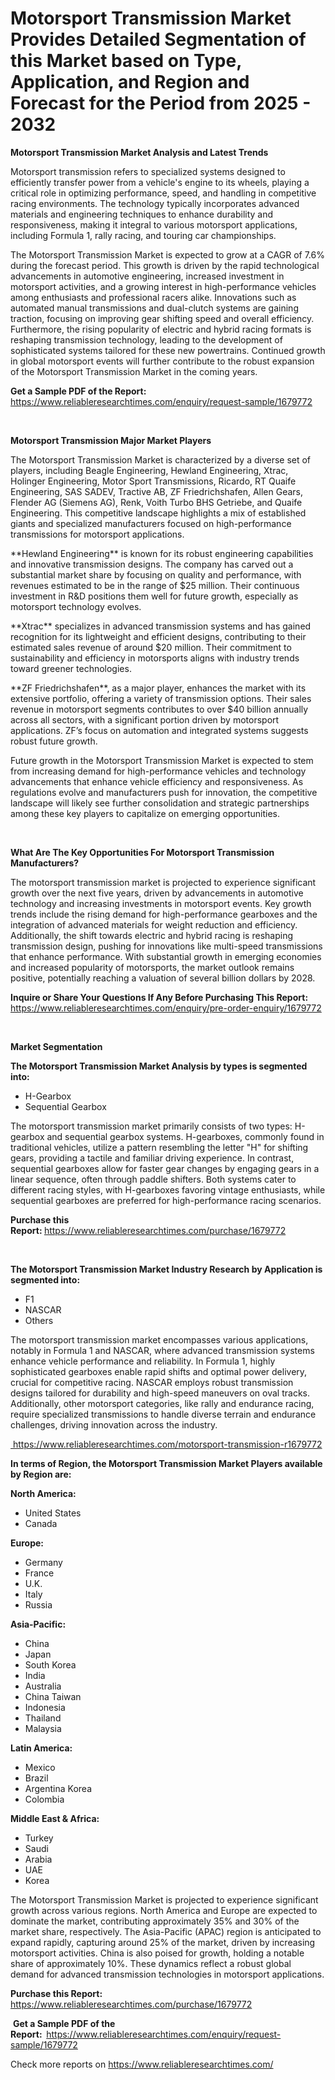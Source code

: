 <p><h1>Motorsport Transmission Market Provides Detailed Segmentation of this Market based on Type, Application, and Region and Forecast for the Period from 2025 - 2032</h1></p><p><strong>Motorsport Transmission Market Analysis and Latest Trends</strong></p>
<p><p>Motorsport transmission refers to specialized systems designed to efficiently transfer power from a vehicle's engine to its wheels, playing a critical role in optimizing performance, speed, and handling in competitive racing environments. The technology typically incorporates advanced materials and engineering techniques to enhance durability and responsiveness, making it integral to various motorsport applications, including Formula 1, rally racing, and touring car championships.</p><p>The Motorsport Transmission Market is expected to grow at a CAGR of 7.6% during the forecast period. This growth is driven by the rapid technological advancements in automotive engineering, increased investment in motorsport activities, and a growing interest in high-performance vehicles among enthusiasts and professional racers alike. Innovations such as automated manual transmissions and dual-clutch systems are gaining traction, focusing on improving gear shifting speed and overall efficiency. Furthermore, the rising popularity of electric and hybrid racing formats is reshaping transmission technology, leading to the development of sophisticated systems tailored for these new powertrains. Continued growth in global motorsport events will further contribute to the robust expansion of the Motorsport Transmission Market in the coming years.</p></p>
<p><strong>Get a Sample PDF of the Report:&nbsp;</strong> <a href="https://www.reliableresearchtimes.com/enquiry/request-sample/1679772?utm_campaign=2934&utm_medium=2&utm_source=Github&utm_content=ia&utm_term=30032025&utm_id=motorsport-transmission">https://www.reliableresearchtimes.com/enquiry/request-sample/1679772</a></p>
<p>&nbsp;</p>
<p><strong>Motorsport Transmission Major Market Players</strong></p>
<p><p>The Motorsport Transmission Market is characterized by a diverse set of players, including Beagle Engineering, Hewland Engineering, Xtrac, Holinger Engineering, Motor Sport Transmissions, Ricardo, RT Quaife Engineering, SAS SADEV, Tractive AB, ZF Friedrichshafen, Allen Gears, Flender AG (Siemens AG), Renk, Voith Turbo BHS Getriebe, and Quaife Engineering. This competitive landscape highlights a mix of established giants and specialized manufacturers focused on high-performance transmissions for motorsport applications.</p><p>**Hewland Engineering** is known for its robust engineering capabilities and innovative transmission designs. The company has carved out a substantial market share by focusing on quality and performance, with revenues estimated to be in the range of $25 million. Their continuous investment in R&D positions them well for future growth, especially as motorsport technology evolves.</p><p>**Xtrac** specializes in advanced transmission systems and has gained recognition for its lightweight and efficient designs, contributing to their estimated sales revenue of around $20 million. Their commitment to sustainability and efficiency in motorsports aligns with industry trends toward greener technologies.</p><p>**ZF Friedrichshafen**, as a major player, enhances the market with its extensive portfolio, offering a variety of transmission options. Their sales revenue in motorsport segments contributes to over $40 billion annually across all sectors, with a significant portion driven by motorsport applications. ZF’s focus on automation and integrated systems suggests robust future growth.</p><p>Future growth in the Motorsport Transmission Market is expected to stem from increasing demand for high-performance vehicles and technology advancements that enhance vehicle efficiency and responsiveness. As regulations evolve and manufacturers push for innovation, the competitive landscape will likely see further consolidation and strategic partnerships among these key players to capitalize on emerging opportunities.</p></p>
<p>&nbsp;</p>
<p><strong>What Are The Key Opportunities For Motorsport Transmission Manufacturers?</strong></p>
<p><p>The motorsport transmission market is projected to experience significant growth over the next five years, driven by advancements in automotive technology and increasing investments in motorsport events. Key growth trends include the rising demand for high-performance gearboxes and the integration of advanced materials for weight reduction and efficiency. Additionally, the shift towards electric and hybrid racing is reshaping transmission design, pushing for innovations like multi-speed transmissions that enhance performance. With substantial growth in emerging economies and increased popularity of motorsports, the market outlook remains positive, potentially reaching a valuation of several billion dollars by 2028.</p></p>
<p><strong>Inquire or Share Your Questions If Any Before Purchasing This Report:</strong> <a href="https://www.reliableresearchtimes.com/enquiry/pre-order-enquiry/1679772?utm_campaign=2934&utm_medium=2&utm_source=Github&utm_content=ia&utm_term=30032025&utm_id=motorsport-transmission">https://www.reliableresearchtimes.com/enquiry/pre-order-enquiry/1679772</a></p>
<p>&nbsp;</p>
<p><strong>Market Segmentation</strong></p>
<p><strong>The Motorsport Transmission Market Analysis by types is segmented into:</strong></p>
<p><ul><li>H-Gearbox</li><li>Sequential Gearbox</li></ul></p>
<p><p>The motorsport transmission market primarily consists of two types: H-gearbox and sequential gearbox systems. H-gearboxes, commonly found in traditional vehicles, utilize a pattern resembling the letter "H" for shifting gears, providing a tactile and familiar driving experience. In contrast, sequential gearboxes allow for faster gear changes by engaging gears in a linear sequence, often through paddle shifters. Both systems cater to different racing styles, with H-gearboxes favoring vintage enthusiasts, while sequential gearboxes are preferred for high-performance racing scenarios.</p></p>
<p><strong>Purchase this Report:&nbsp;</strong><a href="https://www.reliableresearchtimes.com/purchase/1679772?utm_campaign=2934&utm_medium=2&utm_source=Github&utm_content=ia&utm_term=30032025&utm_id=motorsport-transmission">https://www.reliableresearchtimes.com/purchase/1679772</a></p>
<p>&nbsp;</p>
<p><strong>The Motorsport Transmission Market Industry Research by Application is segmented into:</strong></p>
<p><ul><li>F1</li><li>NASCAR</li><li>Others</li></ul></p>
<p><p>The motorsport transmission market encompasses various applications, notably in Formula 1 and NASCAR, where advanced transmission systems enhance vehicle performance and reliability. In Formula 1, highly sophisticated gearboxes enable rapid shifts and optimal power delivery, crucial for competitive racing. NASCAR employs robust transmission designs tailored for durability and high-speed maneuvers on oval tracks. Additionally, other motorsport categories, like rally and endurance racing, require specialized transmissions to handle diverse terrain and endurance challenges, driving innovation across the industry.</p></p>
<p><a href="https://www.reliableresearchtimes.com/motorsport-transmission-r1679772?utm_campaign=2934&utm_medium=2&utm_source=Github&utm_content=ia&utm_term=30032025&utm_id=motorsport-transmission">&nbsp;https://www.reliableresearchtimes.com/motorsport-transmission-r1679772</a></p>
<p><strong>In terms of Region, the Motorsport Transmission Market Players available by Region are:</strong></p>
<p>
    <p> <strong> North America: </strong>
        <ul>
            <li>United States</li>
            <li>Canada</li>
        </ul>
        </p> 
    <p> <strong> Europe: </strong>
        <ul>
            <li>Germany</li>
            <li>France</li>
            <li>U.K.</li>
            <li>Italy</li>
            <li>Russia</li>
        </ul>
        </p> 
    <p> <strong> Asia-Pacific: </strong>
        <ul>
            <li>China</li>
            <li>Japan</li>
            <li>South Korea</li>
            <li>India</li>
            <li>Australia</li>
            <li>China Taiwan</li>
            <li>Indonesia</li>
            <li>Thailand</li>
            <li>Malaysia</li>
        </ul>
        </p> 
    <p> <strong> Latin America: </strong>
        <ul>
            <li>Mexico</li>
            <li>Brazil</li>
            <li>Argentina Korea</li>
            <li>Colombia</li>
        </ul>
        </p> 
    <p> <strong> Middle East & Africa: </strong>
        <ul>
            <li>Turkey</li>
            <li>Saudi</li>
            <li>Arabia</li>
            <li>UAE</li>
            <li>Korea</li>
        </ul>
    </p>
    </p>
<p><p>The Motorsport Transmission Market is projected to experience significant growth across various regions. North America and Europe are expected to dominate the market, contributing approximately 35% and 30% of the market share, respectively. The Asia-Pacific (APAC) region is anticipated to expand rapidly, capturing around 25% of the market, driven by increasing motorsport activities. China is also poised for growth, holding a notable share of approximately 10%. These dynamics reflect a robust global demand for advanced transmission technologies in motorsport applications.</p></p>
<p><strong>Purchase this Report: </strong><a href="https://www.reliableresearchtimes.com/purchase/1679772?utm_campaign=2934&utm_medium=2&utm_source=Github&utm_content=ia&utm_term=30032025&utm_id=motorsport-transmission">https://www.reliableresearchtimes.com/purchase/1679772</a></p>
<p>&nbsp;<strong>Get a Sample PDF of the Report:&nbsp;&nbsp;</strong><a href="https://www.reliableresearchtimes.com/enquiry/request-sample/1679772?utm_campaign=2934&utm_medium=2&utm_source=Github&utm_content=ia&utm_term=30032025&utm_id=motorsport-transmission">https://www.reliableresearchtimes.com/enquiry/request-sample/1679772</a></p>
<p><strong></strong></p>
<p>Check more reports on <a href="https://www.reliableresearchtimes.com/?utm_campaign=2934&utm_medium=2&utm_source=Github&utm_content=ia&utm_term=30032025&utm_id=motorsport-transmission">https://www.reliableresearchtimes.com/</a></p>